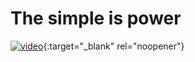 # The simple is power
[![video](https://img.youtube.com/vi/-9nldrnZMig/0.jpg)](https://www.youtube.com/watch?v=-9nldrnZMig){:target="_blank" rel="noopener"}
